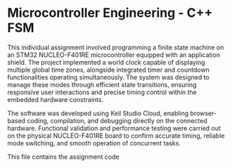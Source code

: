 # Microcontroller Engineering - C++ FSM <br>

This individual assignment involved programming a finite state machine on an STM32 NUCLEO-F401RE microcontroller equipped with an application shield. The project implemented a world clock capable of displaying multiple global time zones, alongside integrated timer and countdown functionalities operating simultaneously. The system was designed to manage these modes through efficient state transitions, ensuring responsive user interactions and precise timing control within the embedded hardware constraints.

The software was developed using Keil Studio Cloud, enabling browser-based coding, compilation, and debugging directly on the connected hardware. Functional validation and performance testing were carried out on the physical NUCLEO-F401RE board to confirm accurate timing, reliable mode switching, and smooth operation of concurrent tasks.

This file contains the assignment code
